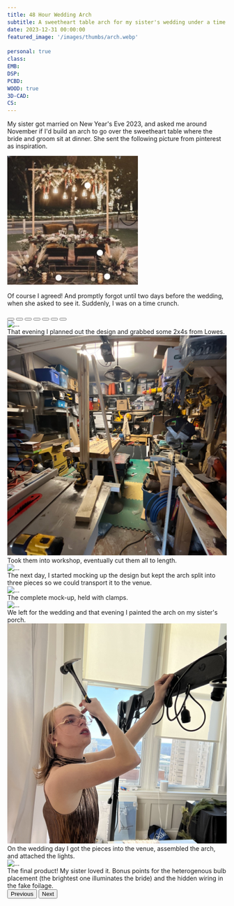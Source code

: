 ```yaml
---
title: 48 Hour Wedding Arch
subtitle: A sweetheart table arch for my sister's wedding under a time crunch.
date: 2023-12-31 00:00:00
featured_image: '/images/thumbs/arch.webp'

personal: true
class:
EMB:
DSP:
PCBD:
WOOD: true
3D-CAD:
CS:
---
```


<!-- ## Demo content -->
<p>
My sister got married on New Year's Eve 2023, and asked me around November if I'd build an arch to go over the sweetheart table where the bride and groom sit at dinner. She sent the following picture from pinterest as inspiration.
</p>

<div>
<img src="/images/arch/inspo.jpg" class="rounded h-25 mx-auto d-block" style="width: 300px;" alt="...">
</div>

Of course I agreed! And promptly forgot until two days before the wedding, when she asked to see it. Suddenly, I was on a time crunch. 

<div class="container w-50 justify-content-center">
<div id="carouselExampleCaptions" class="carousel slide" data-bs-ride="ride">
  <div class="carousel-indicators">
    <button type="button" data-bs-target="#carouselExampleCaptions" data-bs-slide-to="0" class="active" aria-current="true" aria-label="Slide 1"></button>
    <button type="button" data-bs-target="#carouselExampleCaptions" data-bs-slide-to="1" aria-label="Slide 2"></button>
    <button type="button" data-bs-target="#carouselExampleCaptions" data-bs-slide-to="2" aria-label="Slide 3"></button>
	<button type="button" data-bs-target="#carouselExampleCaptions" data-bs-slide-to="3" aria-label="Slide 4"></button>
    <button type="button" data-bs-target="#carouselExampleCaptions" data-bs-slide-to="4" aria-label="Slide 5"></button>
	<button type="button" data-bs-target="#carouselExampleCaptions" data-bs-slide-to="5" aria-label="Slide 6"></button>
    <button type="button" data-bs-target="#carouselExampleCaptions" data-bs-slide-to="6" aria-label="Slide 7"></button>
  </div>
  <div class="carousel-inner">
    <div class="carousel-item active">
      <img src="/images/arch/buying_woodsq.jpg" class="d-block w-100" alt="...">
      <div class="carousel-caption d-none d-md-block fs-6 bg-info lh-sm">
        <!-- <h5>First slide label</h5> -->
        That evening I planned out the design and grabbed some 2x4s from Lowes.
      </div>
    </div>
    <div class="carousel-item">
      <img src="/images/arch/in_shopsq.jpg" class="d-block w-100" alt="...">
      <div class="carousel-caption d-none d-md-block fs-6 bg-info lh-sm">
        <!-- <h5>Second slide label</h5> -->
        Took them into workshop, eventually cut them all to length.
      </div>
    </div>
    <div class="carousel-item">
      <img src="/images/arch/by_chairsq.jpg" class="d-block w-100" alt="...">
      <div class="carousel-caption d-none d-md-block fs-6 bg-info lh-sm">
        The next day, I started mocking up the design but kept the arch split into three pieces so we could transport it to the venue.
      </div>
    </div>
	<div class="carousel-item">
      <img src="/images/arch/drivewaysq.jpg" class="d-block w-100" alt="...">
      <div class="carousel-caption d-none d-md-block fs-6 bg-info lh-sm">
        The complete mock-up, held with clamps.
      </div>
    </div>
	<div class="carousel-item">
      <img src="/images/arch/paintsq.jpg" class="d-block w-100" alt="...">
      <div class="carousel-caption d-none d-md-block fs-6 bg-info lh-sm">
        We left for the wedding and that evening I painted the arch on my sister's porch.
      </div>
    </div>
	<div class="carousel-item">
      <img src="/images/arch/hammer_dress.jpg" class="d-block w-100" alt="...">
      <div class="carousel-caption d-none d-md-block fs-6 bg-info lh-sm">
        On the wedding day I got the pieces into the venue, assembled the arch, and attached the lights.
      </div>
    </div>
	<div class="carousel-item">
      <img src="/images/arch/finalsq.jpg" class="d-block w-100" alt="...">
      <div class="carousel-caption d-none d-md-block fs-6 bg-info lh-sm">
        The final product! My sister loved it. Bonus points for the heterogenous bulb placement (the brightest one illuminates the bride) and the hidden wiring in the fake foilage.
      </div>
    </div>
  </div>
  <button class="carousel-control-prev" type="button" data-bs-target="#carouselExampleCaptions" data-bs-slide="prev">
    <span class="carousel-control-prev-icon" aria-hidden="true"></span>
    <span class="visually-hidden">Previous</span>
  </button>
  <button class="carousel-control-next" type="button" data-bs-target="#carouselExampleCaptions" data-bs-slide="next">
    <span class="carousel-control-next-icon" aria-hidden="true"></span>
    <span class="visually-hidden">Next</span>
  </button>
</div>
</div>